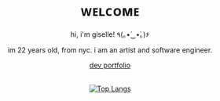 <h1 align="center">
ᴡᴇʟᴄᴏᴍᴇ 
</h1>

<div align="center">
hi, i'm giselle! ٩(｡•́‿•̀｡)۶ <br />

im 22 years old, from nyc.  i am an artist and software engineer.<br />

  <a href="https://gisellen.github.io/portfolio/">dev portfolio</a><br /><br />


[![Top Langs](https://github-readme-stats.vercel.app/api/top-langs/?username=gisellen&layout=compact)](https://github.com/anuraghazra/github-readme-stats)

</div>

